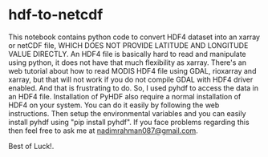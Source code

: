# hdf-to-netcdf
This notebook contains python code to convert HDF4 dataset into an xarray or netCDF file, WHICH DOES NOT PROVIDE LATITUDE AND LONGITUDE VALUE DIRECTLY. An HDF4 file is basically hard to read and manipulate using python, it does not have that much flexibility as xarray. 
There's an web tutorial about how to read MODIS HDF4 file using GDAL, rioxarray and xarray, but that will not work if you do not compile GDAL with HDF4 driver enabled. And that is frustrating to do.
So, I used pyhdf to access the data in an HDF4 file.
Installation of PyHDF also require a normal installation of HDF4 on your system. You can do it easily by following the web instructions. Then setup the environmental variables and you can easily install pyhdf using "pip install pyhdf".
If you face problems regarding this then feel free to ask me at nadimrahman087@gmail.com.

Best of Luck!.
